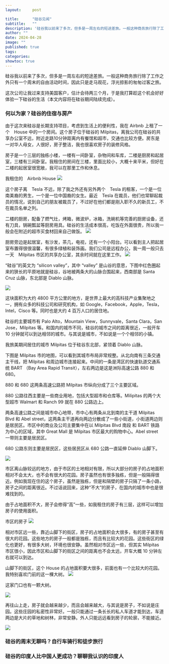 ```yaml
---
layout:     post

title:      "硅谷见闻"
subtitle:   ""
description: '硅谷我以前来了多次，但多是一周左右的短途差旅。一般这种商务旅行除了工作之外只有一个周末的自由活动时间，因此只是走马观花，浮光掠影的匆匆过客之旅。这次公司让我过来支持项目，估计会待两三个月，于是我打算趁这个机会好好体验一下硅谷的生活（本文内容将在硅谷期间陆续完成）。'
author: ""
date: 2024-04-28
image: ""
published: true
tags:
categories:
showtoc: true
---
```


硅谷我以前来了多次，但多是一周左右的短途差旅。一般这种商务旅行除了工作之外只有一个周末的自由活动时间，因此只是走马观花，浮光掠影的匆匆过客之旅。

这次公司让我过来支持美国客户，估计会待两三个月，于是我打算趁这个机会好好体验一下硅谷的生活（本文内容将在硅谷期间陆续完成）。

### 何以为家？硅谷的住宿与房产

由于这次来硅谷是长期支持项目，考虑到生活上的便利性，我在 Airbnb 上租了一个　House 中的一个房间。这个房子位于硅谷的 Milpitas，离我公司在硅谷的共享办公室不远，附近走路10分钟距离内有餐馆和超市，交通也比较方便。房东是一对华人母女，人很好，房子整洁，我也很喜欢房子的装修风格。

房子是一个三层的独栋小楼，一楼有一间卧室，杂物间和车库，二楼是厨房和起居室，三楼有三间卧室。我租住的房间在三楼，里面比较小，大概十来平米，但好在二楼的起居室很宽敞，我可以在那里工作和休息。

我租住的　Airbnb House
![](/img/2024-04-28-silicon-valley/PXL_20240428_230838126.jpeg)

这个房子离　Tesla 不远，除了我之外还有另外两个　Tesla 的租客，一个是一位南美裔的男生，一个是一位中国裔的女生。最近　Tesla 在裁员，他们也常聊起裁员的情况，说到自己的朋友被裁员了，不过好在他们都是刚入职不久的新员工，不在裁员名单之列。

二楼的厨房，配备了燃气灶，烤箱，微波炉，冰箱，洗碗机等完善的厨房设备，还有刀具，锅碗瓢盆等厨房用具。硅谷的生活成本很高，吃饭在外面很贵，所以我一般会在附近的超市买食材回来自己做饭。
![](/img/2024-04-28-silicon-valley/PXL_20240429_040203832.jpeg)

厨房旁边是起居室，有沙发，茶几，电视，还有一个小阳台。可以看到主人把起居室布置得很很温馨，有很多绿植和装饰画。我们公司是远程办公，我一周一般只去一天　Milpitas 市区的共享办公室，其余时间就在这里工作。
![](/img/2024-04-28-silicon-valley/PXL_20240429_040152424.MP.jpg)

“硅谷”的英文为 “silicon valley”，其中 “valley” 是山谷的意思，下图中红色圈起来的狭长的平原地就是硅谷，谷地被两条大的山脉合围起来，西南部是 Santa Cruz 山脉，东北部是 Diablo 山脉。

![](/img/2024-04-28-silicon-valley/silicon%20valley.png)

这块面积为大约 4800 平方公里的地方，是世界上最大的高科技产业集聚地之一，拥有众多的科技公司和研究机构，如 Google，Facebook，Apple，Tesla，Intel，Cisco 等。同时也是大约 4 百万人口的居住地。

硅谷的主要城市有 Palo Alto，Mountain View，Sunnyvale，Santa Clara，San Jose，Milpitas 等。和国内的城市不同，硅谷的城市之间的距离很近，一般开车 10 分钟就可以到达相邻的城市。与其说是城市，不如说是一个个相邻的小镇。

我旅美期间居住的城市 Milpitas 位于硅谷东北部，紧领着 Diablo 山脉。

下图是 Milpitas 市的地图，可以看到其城市布局非常规整。从北向南有三条交通主干线，把 Milpitas 和周边城市连接起来。中间的一条是湾区的快速轨道交通系统 BART （Bay Area Rapid Transit），左右两边是这是洲际高速公路 880 和 680。

880 和 680 这两条高速公路把 Milpitas 市纵向分成了三个主要区域。

880 公路往西主要是一些商业用地，包括大型超市和仓库等。Milipitas 的两个大型超市 Walmart 和 Ranch 99 就在 880 公路边上。

两条高速公路之间是城市中心地带，市中心有两条从北到南的主干道 Milpitas Blvd 和 Abel street，这两条主干道再向两边分散成了一些小街道，小街道两边则是居民区。市区中的商业及公司主要集中在以 Milpitas Blvd 南段 和 BART 铁路为中心的区域，其中 Great Mall 是 Milpitas 市区最大的购物中心。Abel street 一带则主要是居民区。

680 公路东则主要是居民区，这些居民区从 680 公路一直延伸 Diablo 山脚下。

![](/img/2024-04-28-silicon-valley/Milpitas.png)

市区离山脉较远的地方，由于市区的土地相对有限，所以大部分的房子的占地面积相对不会太大，也不会有很大的花园。房子虽然也有很多独栋，但是一般隔得很近。例如我现在住的这个房子，虽然是独栋，但是和隔壁的房子只隔了一条小路，房子之间的距离很近。不过话说回来，这种“不大”的房子，在国内的城市中也是很难找到的。

由于占地面积不大，房子会修得“高”一些，如我租住的房子有三层，这样可以增加房子的使用面积。

市区的房子
![](/img/2024-04-28-silicon-valley/PXL_20240428_230802153.jpeg)

相对市区远一些，靠近山脚下的街区，房子的占地面积会大很多，有的房子甚至有很大的花园。这些地方的房子一般都是独栋，而且有比较大的花园。这些街区的绿化也更好，有很多大树，环境也很安静。虽然相对市区远一些，但其实 Milpitas 市区很小，因此市区和山脚下的街区之间的距离也不会太远，开车大概 10 分钟左右就可以到达。

山脚下的街区，这个 House 的占地面积要大很多，前面也有一个比较大的花园。我特别喜欢门前的这一棵大树。
![](/img/2024-04-28-silicon-valley/PXL_20240428_225016051.jpg)

这家门口也有一颗大树。

![](/img/2024-04-28-silicon-valley/PXL_20240428_224839671.MP.jpg)

再往山上走，房子就会越来越少，而且会越来越大，与其说是房子，不如说是庄园。这些庄园的私密性非常好。一般只能通过一条长长的私人车道才能到达，车道两边是大片的草地和树林，非常安静。外人只能远远看到房子的轮廓，不能接近。

![](/img/2024-04-28-silicon-valley/PXL_20240428_213312789.MP1.jpg)



### 硅谷的周末无聊吗？自行车骑行和徒步旅行

### 硅谷的印度人比中国人更成功？聊聊我认识的印度人


